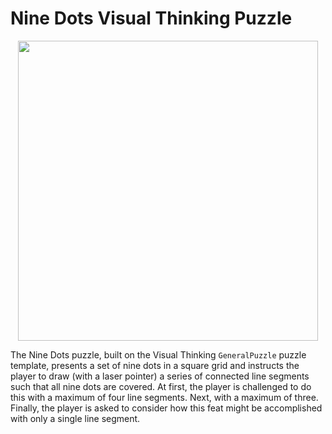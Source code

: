 ﻿# Nine Dots Visual Thinking Puzzle

<p align="center"><img src="http://t-s.net/tmp/visthink/ninedots.jpg" width="480"></p>

The Nine Dots puzzle, built on the Visual Thinking `GeneralPuzzle` puzzle template, presents a set of nine dots in a square grid and instructs the player to draw (with a laser pointer) a series of connected line segments such that all nine dots are covered. At first, the player is challenged to do this with a maximum of four line segments. Next, with a maximum of three. Finally, the player is asked to consider how this feat might be accomplished with only a single line segment.
